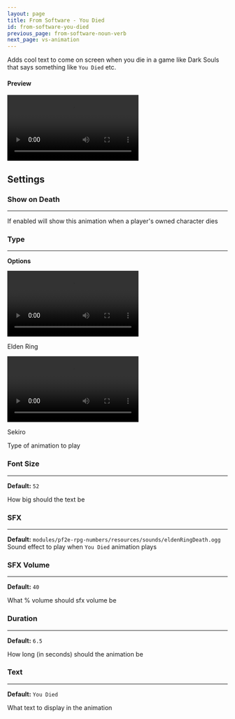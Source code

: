 ```yaml
---
layout: page
title: From Software - You Died
id: from-software-you-died
previous_page: from-software-noun-verb
next_page: vs-animation
---
```


Adds cool text to come on screen when you die in a game like Dark Souls that says something like `You Died` etc.

#### Preview

<video controls>
  <source src="../../videos/from-software-you-died-elden-ring.mp4" type="video/mp4">
</video>

## Settings

### Show on Death

---

If enabled will show this animation when a player's owned character dies

### Type

---

**Options**

<div class="video-container">
  <div class="video-column">
    <video controls>
      <source src="../../videos/from-software-you-died-elden-ring.mp4" type="video/mp4">
    </video>
    <p class="caption">Elden Ring</p>
  </div>
  <div class="video-column">
    <video controls>
      <source src="../../videos/from-software-you-died-sekiro.mp4" type="video/mp4">
    </video>
    <p class="caption">Sekiro</p>
  </div>
  <div class="video-column">
  </div>
</div>

Type of animation to play

### Font Size

---

**Default:** `52`

How big should the text be

### SFX

---

**Default:** `modules/pf2e-rpg-numbers/resources/sounds/eldenRingDeath.ogg`
Sound effect to play when `You Died` animation plays

### SFX Volume

---

**Default:** `40`

What % volume should sfx volume be

### Duration

---

**Default:** `6.5`

How long (in seconds) should the animation be

### Text

---

**Default:** `You Died`

What text to display in the animation
